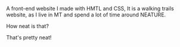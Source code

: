 A front-end website I made with HMTL and CSS, It is a walking trails website, as I live in MT and spend a lot of time around NEATURE.

How neat is that?

That's pretty neat!
